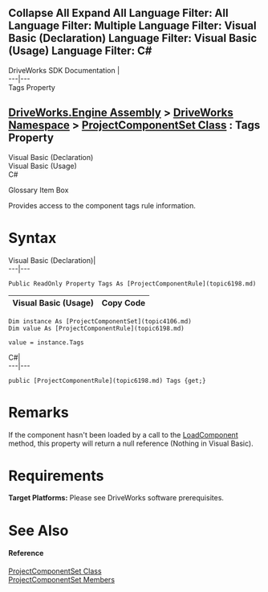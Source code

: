        

 Collapse All Expand All  Language Filter: All  Language Filter: Multiple  Language Filter: Visual Basic (Declaration) Language Filter: Visual Basic (Usage) Language Filter: C#  
---  
DriveWorks SDK Documentation  |   
---|---  
Tags Property   
  
[DriveWorks.Engine Assembly](topic2156.md) > [DriveWorks Namespace](topic2159.md) > [ProjectComponentSet Class](topic4106.md) : Tags Property  
---  
  
Visual Basic (Declaration)    
Visual Basic (Usage)    
C# 

Glossary Item Box

Provides access to the component tags rule information. 

# Syntax

Visual Basic (Declaration)|   
---|---  
      
    
    Public ReadOnly Property Tags As [ProjectComponentRule](topic6198.md)  
  
Visual Basic (Usage)| Copy Code  
---|---  
      
    
    Dim instance As [ProjectComponentSet](topic4106.md)
    Dim value As [ProjectComponentRule](topic6198.md)
     
    value = instance.Tags  
  
C#|   
---|---  
      
    
    public [ProjectComponentRule](topic6198.md) Tags {get;}  
  
# Remarks

If the component hasn't been loaded by a call to the [LoadComponent](topic4112.md) method, this property will return a null reference (Nothing in Visual Basic).

# Requirements

**Target Platforms:** Please see DriveWorks software prerequisites.

# See Also

#### Reference

[ProjectComponentSet Class](topic4106.md)   
[ProjectComponentSet Members](topic4107.md)


